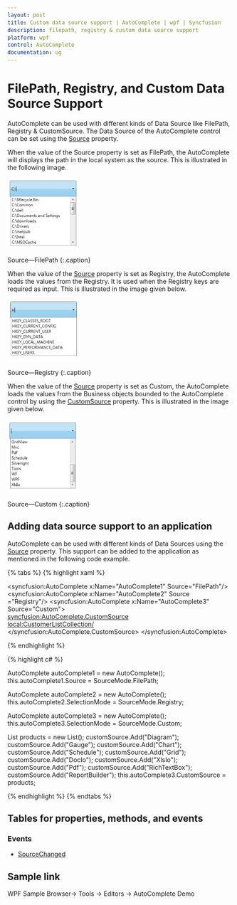 ```yaml
---
layout: post
title: Custom data source support | AutoComplete | wpf | Syncfusion
description: filepath, registry & custom data source support
platform: wpf
control: AutoComplete
documentation: ug
---
```


# FilePath, Registry, and Custom Data Source Support

AutoComplete can be used with different kinds of Data Source like FilePath, Registry & CustomSource. The Data 
Source of the AutoComplete control can be set using the [Source](https://help.syncfusion.com/cr/wpf/Syncfusion.Tools.Wpf~Syncfusion.Windows.Tools.Controls.AutoComplete~Source.html) property.

When the value of the Source property is set as FilePath, the AutoComplete will displays the path in the local 
system as the source. This is illustrated in the following image. 

![file path support](FilePath-Registry--Custom-Data-Source-Support_images/FilePath-Registry--Custom-Data-Source-Support_img1.png)

Source—FilePath
{:.caption}

When the value of the [Source](https://help.syncfusion.com/cr/wpf/Syncfusion.Tools.Wpf~Syncfusion.Windows.Tools.Controls.AutoComplete~Source.html) property is set as Registry, the AutoComplete loads the values from the Registry. It 
is used when the Registry keys are required as input. This is illustrated in the image given below.

![source registry](FilePath-Registry--Custom-Data-Source-Support_images/FilePath-Registry--Custom-Data-Source-Support_img2.png)

Source—Registry
{:.caption}

When the value of the [Source](https://help.syncfusion.com/cr/wpf/Syncfusion.Tools.Wpf~Syncfusion.Windows.Tools.Controls.AutoComplete~Source.html) property is set as Custom, the AutoComplete loads the values from the Business objects 
bounded to the AutoComplete control by using the [CustomSource](https://help.syncfusion.com/cr/wpf/Syncfusion.Tools.Wpf~Syncfusion.Windows.Tools.Controls.AutoComplete~CustomSource.html) property. This is illustrated in the image given 
below.

![source custom](FilePath-Registry--Custom-Data-Source-Support_images/FilePath-Registry--Custom-Data-Source-Support_img3.png)

Source—Custom
{:.caption}

## Adding data source support to an application

AutoComplete can be used with different kinds of Data Sources using the [Source](https://help.syncfusion.com/cr/wpf/Syncfusion.Tools.Wpf~Syncfusion.Windows.Tools.Controls.AutoComplete~Source.html) property. This support can be added 
to the application as mentioned in the following code example.

{% tabs %}
{% highlight xaml %}

<syncfusion:AutoComplete x:Name="AutoComplete1" Source="FilePath"/>
<syncfusion:AutoComplete x:Name="AutoComplete2" Source ="Registry"/>
<syncfusion:AutoComplete x:Name="AutoComplete3" Source="Custom">     
<syncfusion:AutoComplete.CustomSource>             
<local:CustomerListCollection/>     
</syncfusion:AutoComplete.CustomSource>
</syncfusion:AutoComplete>

{% endhighlight %}

{% highlight c# %}

AutoComplete autoComplete1 = new AutoComplete();
this.autoComplete1.Source = SourceMode.FilePath;

AutoComplete autoComplete2 = new AutoComplete();
this.autoComplete2.SelectionMode = SourceMode.Registry;

AutoComplete autoComplete3 = new AutoComplete();
this.autoComplete3.SelectionMode = SourceMode.Custom;

List<String> products = new List<String>();
customSource.Add("Diagram");
customSource.Add("Gauge");
customSource.Add("Chart");
customSource.Add("Schedule");
customSource.Add("Grid");
customSource.Add("DocIo");
customSource.Add("XlsIo");
customSource.Add("Pdf");
customSource.Add("RichTextBox");
customSource.Add("ReportBuilder");
this.autoComplete3.CustomSource = products;

{% endhighlight %}
{% endtabs %}

## Tables for properties, methods, and events

### Events

* [SourceChanged](https://help.syncfusion.com/cr/wpf/Syncfusion.Tools.Wpf~Syncfusion.Windows.Tools.Controls.AutoComplete~SourceChanged_EV.html)

## Sample link

WPF Sample Browser-> Tools -> Editors -> AutoComplete Demo
